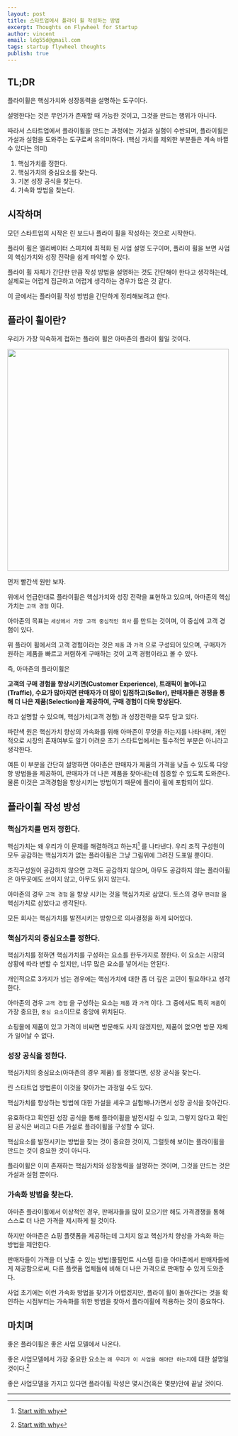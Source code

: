 ```yaml
---
layout: post
title: 스타트업에서 플라이 휠 작성하는 방법
excerpt: Thoughts on Flywheel for Startup
author: vincent
email: ldg55d@gmail.com
tags: startup flywheel thoughts
publish: true
---
```


## TL;DR

플라이휠은 핵심가치와 성장동력을 설명하는 도구이다.

설명한다는 것은 무언가가 존재할 때 가능한 것이고, 그것을 만드는 행위가 아니다.

따라서 스타트업에서 플라이휠을 만드는 과정에는 가설과 실험이 수반되며, 플라이휠은 가설과 실험을 도와주는 도구로써 유의미하다. (핵심 가치를 제외한 부분들은 계속 바뀔 수 있다는 의미)

1. 핵심가치를 정한다.
2. 핵심가치의 중심요소를 찾는다.
3. 기본 성장 공식을 찾는다.
4. 가속화 방법을 찾는다.

## 시작하며

모던 스타트업의 시작은 린 보드나 플라이 휠을 작성하는 것으로 시작한다.

플라이 휠은 엘리베이터 스피치에 최적화 된 사업 설명 도구이며, 플라이 휠을 보면 사업의 핵심가치와 성장 전략을 쉽게 파악할 수 있다.

플라이 휠 자체가 간단한 만큼 작성 방법을 설명하는 것도 간단해야 한다고 생각하는데, 실제로는 어렵게 접근하고 어렵게 생각하는 경우가 많은 것 같다.

이 글에서는 플라이휠 작성 방법을 간단하게 정리해보려고 한다.

## 플라이 휠이란?

우리가 가장 익숙하게 접하는 플라이 휠은 아마존의 플라이 휠일 것이다.

<img src="https://ecommercenurse.com/wp-content/uploads/Amazon-Flywheel-Infographic-v4-scaled-1.webp" width="500">

먼저 빨간색 원만 보자.

위에서 언급한대로 플라이휠은 핵심가치와 성장 전략을 표현하고 있으며, 아마존의 핵심가치는 `고객 경험` 이다.

아마존의 목표는 `세상에서 가장 고객 중심적인 회사` 를 만드는 것이며, 이 중심에 고객 경험이 있다.

위 플라이 휠에서의 고객 경험이라는 것은 `제품` 과 `가격` 으로 구성되어 있으며, 구매자가 원하는 제품을 빠르고 저렴하게 구매하는 것이 고객 경험이라고 볼 수 있다.

즉, 아마존의 플라이휠은

**고객의 구매 경험을 향상시키면(Customer Experience), 트래픽이 늘어나고(Traffic), 수요가 많아지면 판매자가 더 많이 입점하고(Seller), 판매자들은 경쟁을 통해 더 나은 제품(Selection)을 제공하여, 구매 경험이 더욱 향상된다.**

라고 설명할 수 있으며, 핵심가치(고객 경험) 과 성장전략을 모두 담고 있다.

파란색 원은 핵심가치 향상의 가속화를 위해 아마존이 무엇을 하는지를 나타내며, 개인적으로 시장의 존재여부도 알기 어려운 초기 스타트업에서는 필수적인 부분은 아니라고 생각한다.

여튼 이 부분을 간단히 설명하면 아마존은 판매자가 제품의 가격을 낮출 수 있도록 다양항 방법들을 제공하여, 판매자가 더 나은 제품을 찾아내는데 집중할 수 있도록 도와준다. 물론 이것은 고객경험을 향상시키는 방법이기 때문에 플라이 휠에 포함되어 있다.

## 플라이휠 작성 방성

### 핵심가치를 먼저 정한다.

핵심가치는 왜 우리가 이 문제를 해결하려고 하는지[^1] 를 나타낸다. 우리 조직 구성원이 모두 공감하는 핵심가치가 없는 플라이휠은 그냥 그림위에 그려진 도표일 뿐이다.

조직구성원이 공감하지 않으면 고객도 공감하지 않으며, 아무도 공감하지 않는 플라이휠은 아무곳에도 쓰이지 않고, 아무도 읽지 않는다.

아마존의 경우 `고객 경험` 을 향상 시키는 것을 핵심가치로 삼았다. 토스의 경우 `편리함` 을 핵심가치로 삼았다고 생각된다.

모든 회사는 핵심가치를 발전시키는 방향으로 의사결정을 하게 되어있다.

### 핵심가치의 중심요소를 정한다.

핵심가치를 정하면 핵심가치를 구성하는 요소를 한두가지로 정한다. 이 요소는 시장의 상황에 따라 변할 수 있지만, 너무 많은 요소를 넣어서는 안된다.

개인적으로 3가지가 넘는 경우에는 핵심가치에 대한 좀 더 깊은 고민이 필요하다고 생각한다.

아마존의 경우 `고객 경험` 을 구성하는 요소는 `제품` 과 `가격` 이다. 그 중에서도 특히 `제품`이 가장 중요한, `중심 요소`이므로 중앙에 위치된다.

쇼핑몰에 제품이 있고 가격이 비싸면 방문해도 사지 않겠지만, 제품이 없으면 방문 자체가 일어날 수 없다.

### 성장 공식을 정한다.

핵심가치의 중심요소(아마존의 경우 제품) 를 정했다면, 성장 공식을 찾는다.

린 스타트업 방법론이 이것을 찾아가는 과정일 수도 있다.

핵심가치를 향상하는 방법에 대한 가설을 세우고 실험해나가면서 성장 공식을 찾아간다.

유효하다고 확인된 성장 공식을 통해 플라이휠을 발전시킬 수 있고, 그렇지 않다고 확인된 공식은 버리고 다른 가설로 플라이휠을 구성할 수 있다.

핵심요소를 발전시키는 방법을 찾는 것이 중요한 것이지, 그럴듯해 보이는 플라이휠을 만드는 것이 중요한 것이 아니다.

플라이휠은 이미 존재하는 핵심가치와 성장동력을 설명하는 것이며, 그것을 만드는 것은 가설과 실험 뿐이다.

### 가속화 방법을 찾는다.

아마존 플라이휠에서 이상적인 경우, 판매자들을 많이 모으기만 해도 가격경쟁을 통해 스스로 더 나은 가격을 제시하게 될 것이다.

하지만 아마존은 쇼핑 플랫폼을 제공하는데 그치지 않고 핵심가치 향상을 가속화 하는 방법을 제안한다.

판매자들이 가격을 더 낮출 수 있는 방법(풀필먼트 시스템 등)을 아마존에서 판매자들에게 제공함으로써, 다른 플랫폼 업체들에 비해 더 나은 가격으로 판매할 수 있게 도와준다.

사업 초기에는 이런 가속화 방법을 찾기가 어렵겠지만, 플라이 휠이 돌아간다는 것을 확인하는 시점부터는 가속화를 위한 방법을 찾아서 플라이휠에 적용하는 것이 중요하다.

## 마치며

좋은 플라이휠은 좋은 사업 모델에서 나온다.

좋은 사업모델에서 가장 중요한 요소는 `왜 우리가 이 사업을 해야만 하는지`에 대한 설명일 것이다.[^1]

좋은 사업모델을 가지고 있다면 플라이휠 작성은 몇시간(혹은 몇분)안에 끝날 것이다.

---

[^1]: [Start with why](https://www.youtube.com/watch?v=u4ZoJKF_VuA)
